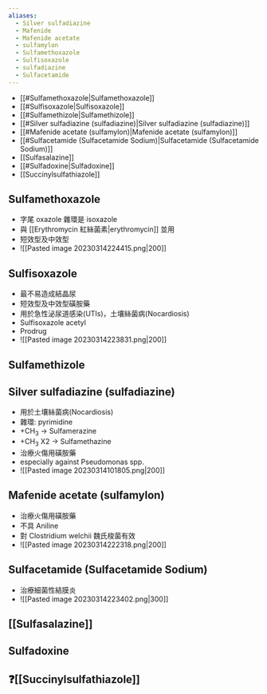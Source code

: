 ```yaml
---
aliases:
  - Silver sulfadiazine
  - Mafenide
  - Mafenide acetate
  - sulfamylon
  - Sulfamethoxazole
  - Sulfisoxazole
  - sulfadiazine
  - Sulfacetamide
---
```

- [[#Sulfamethoxazole|Sulfamethoxazole]]
- [[#Sulfisoxazole|Sulfisoxazole]]
- [[#Sulfamethizole|Sulfamethizole]]
- [[#Silver sulfadiazine (sulfadiazine)|Silver sulfadiazine (sulfadiazine)]]
- [[#Mafenide acetate (sulfamylon)|Mafenide acetate (sulfamylon)]]
- [[#Sulfacetamide (Sulfacetamide Sodium)|Sulfacetamide (Sulfacetamide Sodium)]]
- [[Sulfasalazine]]
- [[#Sulfadoxine|Sulfadoxine]]
- [[Succinylsulfathiazole]]

## Sulfamethoxazole
- 字尾 oxazole 雜環是 isoxazole
- 與 [[Erythromycin 紅絲菌素|erythromycin]] 並用
- 短效型及中效型
- ![[Pasted image 20230314224415.png|200]]
## Sulfisoxazole
- 最不易造成結晶尿
- 短效型及中效型磺胺藥
- 用於急性泌尿道感染(UTIs)，土壤絲菌病(Nocardiosis)
- Sulfisoxazole acetyl
- Prodrug
- ![[Pasted image 20230314223831.png|200]]
## Sulfamethizole 
## Silver sulfadiazine (sulfadiazine)
- 用於土壤絲菌病(Nocardiosis)
- 雜環: pyrimidine
- +CH<sub>3</sub> $\rightarrow$ Sulfamerazine
- +CH<sub>3</sub> X2 $\rightarrow$ Sulfamethazine
- 治療火傷用磺胺藥
- especially against Pseudomonas spp.
- ![[Pasted image 20230314101805.png|200]]
## Mafenide acetate (sulfamylon)
- 治療火傷用磺胺藥
- 不具 Aniline
- 對 Clostridium welchii 魏氏梭菌有效
- ![[Pasted image 20230314222318.png|200]]
## Sulfacetamide (Sulfacetamide Sodium)
- 治療細菌性結膜炎
-  ![[Pasted image 20230314223402.png|300]]
## [[Sulfasalazine]]
## Sulfadoxine
## ❓[[Succinylsulfathiazole]]
